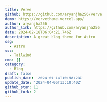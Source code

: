 ```yaml
---
title: Verve
github: https://github.com/aryanjha256/verve
demo: https://vervetheme.vercel.app/
author: aryanjha256
author_link: https://github.com/aryanjha256
date: 2024-02-18T06:04:21.746Z
description: A great blog theme for Astro
ssg:
  - Astro
css:
  - Tailwind
cms: []
category:
  - Blog
draft: false
publish_date: '2024-01-14T10:58:23Z'
update_date: '2024-04-06T13:10:40Z'
github_star: 11
github_fork: 2
---
```

